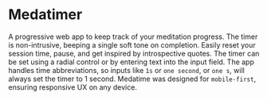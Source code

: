# Medatimer
A progressive web app to keep track of your meditation progress. The timer is non-intrusive, beeping a single soft tone on completion. Easily reset your session time, pause, and get inspired by introspective quotes. The timer can be set using a radial control or by entering text into the input field. The app handles time abbreviations, so inputs like `1s` or `one second`, or `one s`, will always set the timer to 1 second. Medatime was designed for `mobile-first`, ensuring responsive UX on any device.

